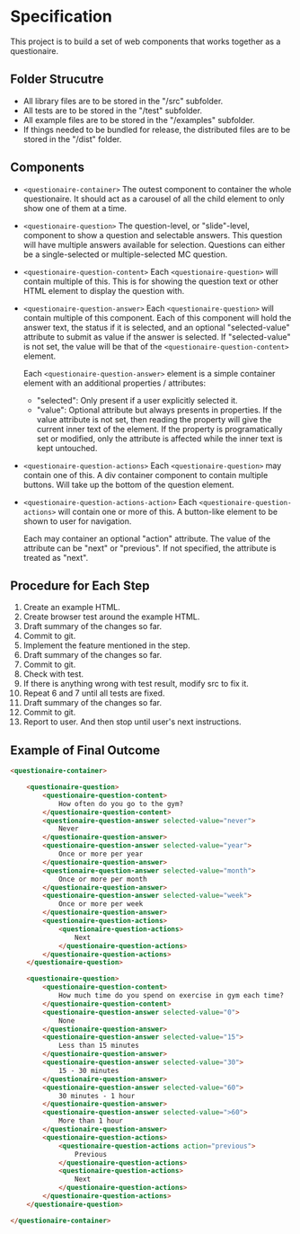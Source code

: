 # Specification

This project is to build a set of web components that works together as a questionaire.


## Folder Strucutre

- All library files are to be stored in the "/src" subfolder.
- All tests are to be stored in the "/test" subfolder.
- All example files are to be stored in the "/examples" subfolder.
- If things needed to be bundled for release, the distributed files are to be stored in the "/dist" folder.


## Components

* `<questionaire-container>`
  The outest component to container the whole questionaire. It should act as a carousel of all the child element to only show one of them at a time.

* `<questionaire-question>`
  The question-level, or "slide"-level, component to show a question and selectable answers. This question will have multiple answers available for selection. Questions can either be a single-selected or multiple-selected MC question.

* `<questionaire-question-content>`
  Each `<questionaire-question>` will contain multiple of this. This is for showing the question text or other HTML element to display the question with.

* `<questionaire-question-answer>`
  Each `<questionaire-question>` will contain multiple of this component. Each of this component will hold the answer text, the status if it is selected, and an optional "selected-value" attribute to submit as value if the answer is selected. If "selected-value" is not set, the value will be that of the `<questionaire-question-content>` element.

  Each `<questionaire-question-answer>` element is a simple container element with an additional properties / attributes:
  - "selected": Only present if a user explicitly selected it.
  - "value": Optional attribute but always presents in properties. If the value attribute is not set, then reading the property will give the current inner text of the element. If the property is programatically set or modified, only the attribute is affected while the inner text is kept untouched.

* `<questionaire-question-actions>`
  Each `<questionaire-question>` may contain one of this. A div container component to contain multiple buttons. Will take up the bottom of the question element.

* `<questionaire-question-actions-action>`
  Each `<questionaire-question-actions>` will contain one or more of this. A button-like element to be shown to user for navigation.
  
  Each may container an optional "action" attribute. The value of the attribute can be "next" or "previous". If not specified, the attribute is treated as "next".


## Procedure for Each Step

1. Create an example HTML.
2. Create browser test around the example HTML.
3. Draft summary of the changes so far.
4. Commit to git.
3. Implement the feature mentioned in the step.
4. Draft summary of the changes so far.
5. Commit to git.
6. Check with test.
7. If there is anything wrong with test result, modify src to fix it.
8. Repeat 6 and 7 until all tests are fixed.
9. Draft summary of the changes so far.
10. Commit to git.
11. Report to user. And then stop until user's next instructions.


## Example of Final Outcome

```html
<questionaire-container>

    <questionaire-question>
        <questionaire-question-content>
            How often do you go to the gym?
        </questionaire-question-content>
        <questionaire-question-answer selected-value="never">
            Never
        </questionaire-question-answer>
        <questionaire-question-answer selected-value="year">
            Once or more per year
        </questionaire-question-answer>
        <questionaire-question-answer selected-value="month">
            Once or more per month
        </questionaire-question-answer>
        <questionaire-question-answer selected-value="week">
            Once or more per week
        </questionaire-question-answer>
        <questionaire-question-actions>
            <questionaire-question-actions>
                Next
            </questionaire-question-actions>
        </questionaire-question-actions>
    </questionaire-question>

    <questionaire-question>
        <questionaire-question-content>
            How much time do you spend on exercise in gym each time?
        </questionaire-question-content>
        <questionaire-question-answer selected-value="0">
            None
        </questionaire-question-answer>
        <questionaire-question-answer selected-value="15">
            Less than 15 minutes
        </questionaire-question-answer>
        <questionaire-question-answer selected-value="30">
            15 - 30 minutes
        </questionaire-question-answer>
        <questionaire-question-answer selected-value="60">
            30 minutes - 1 hour
        </questionaire-question-answer>
        <questionaire-question-answer selected-value=">60">
            More than 1 hour
        </questionaire-question-answer>
        <questionaire-question-actions>
            <questionaire-question-actions action="previous">
                Previous
            </questionaire-question-actions>
            <questionaire-question-actions>
                Next
            </questionaire-question-actions>
        </questionaire-question-actions>
    </questionaire-question>

</questionaire-container>
```

